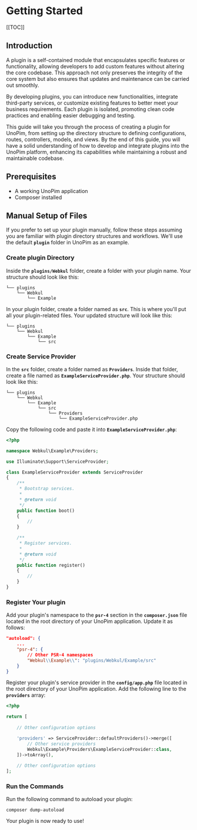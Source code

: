 # Getting Started

[[TOC]]

## Introduction 

A plugin is a self-contained module that encapsulates specific features or functionality, allowing developers to add custom features without altering the core codebase. This approach not only preserves the integrity of the core system but also ensures that updates and maintenance can be carried out smoothly.

By developing plugins, you can introduce new functionalities, integrate third-party services, or customize existing features to better meet your business requirements. Each plugin is isolated, promoting clean code practices and enabling easier debugging and testing.

This guide will take you through the process of creating a plugin for UnoPim, from setting up the directory structure to defining configurations, routes, controllers, models, and views. By the end of this guide, you will have a solid understanding of how to develop and integrate plugins into the UnoPim platform, enhancing its capabilities while maintaining a robust and maintainable codebase.

## Prerequisites

- A working UnoPim application
- Composer installed

## Manual Setup of Files

If you prefer to set up your plugin manually, follow these steps assuming you are familiar with plugin directory structures and workflows. We'll use the default **`plugin`** folder in UnoPim as an example.

### Create plugin Directory

Inside the **`plugins/Webkul`** folder, create a folder with your plugin name. Your structure should look like this:

   ```
   └── plugins
       └── Webkul
           └── Example
   ```

In your plugin folder, create a folder named as **`src`**. This is where you'll put all your plugin-related files. Your updated structure will look like this:

   ```
   └── plugins
       └── Webkul
           └── Example
               └── src
   ```

### Create Service Provider

In the **`src`** folder, create a folder named as **`Providers`**. Inside that folder, create a file named as **`ExampleServiceProvider.php`**. Your structure should look like this:

   ```
   └── plugins
       └── Webkul
           └── Example
               └── src
                   └── Providers
                       └── ExampleServiceProvider.php
   ```

Copy the following code and paste it into **`ExampleServiceProvider.php`**:

   ```php
   <?php

   namespace Webkul\Example\Providers;

   use Illuminate\Support\ServiceProvider;

   class ExampleServiceProvider extends ServiceProvider
   {
       /**
        * Bootstrap services.
        *
        * @return void
        */
       public function boot()
       {
           //
       }

       /**
        * Register services.
        *
        * @return void
        */
       public function register()
       {
           //
       }
   }
   ```

### Register Your plugin

Add your plugin's namespace to the **`psr-4`** section in the **`composer.json`** file located in the root directory of your UnoPim application. Update it as follows:

   ```json
   "autoload": {
       ...
       "psr-4": {
           // Other PSR-4 namespaces
           "Webkul\\Example\\": "plugins/Webkul/Example/src"
       }
   }
   ```

Register your plugin's service provider in the **`config/app.php`** file located in the root directory of your UnoPim application. Add the following line to the **`providers`** array:

```php
<?php

return [
    
    // Other configuration options

    'providers' => ServiceProvider::defaultProviders()->merge([
        // Other service providers
        Webkul\Example\Providers\ExampleServiceProvider::class,
    ])->toArray(),
    
    // Other configuration options
];
```

### Run the Commands 

Run the following command to autoload your plugin:

   ```shell
   composer dump-autoload
   ```

   Your plugin is now ready to use!